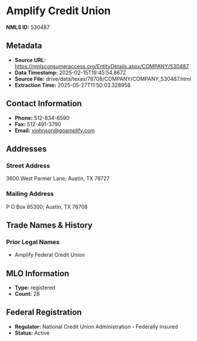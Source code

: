 # Amplify Credit Union

**NMLS ID:** 530487

## Metadata
- **Source URL:** https://nmlsconsumeraccess.org/EntityDetails.aspx/COMPANY/530487
- **Data Timestamp:** 2025-02-15T19:45:54.867Z
- **Source File:** drive/data/texas/78708/COMPANY/COMPANY_530487.html
- **Extraction Time:** 2025-05-27T11:50:03.328958

## Contact Information
- **Phone:** 512-834-6590
- **Fax:** 512-491-3790
- **Email:** vjohnson@goamplify.com

## Addresses
### Street Address
3600 West Parmer Lane; Austin, TX 78727

### Mailing Address
P O Box 85300; Austin, TX 78708

## Trade Names & History
### Prior Legal Names
- Amplify Federal Credit Union

## MLO Information
- **Type:** registered
- **Count:** 28

## Federal Registration
- **Regulator:** National Credit Union Administration - Federally Insured
- **Status:** Active
